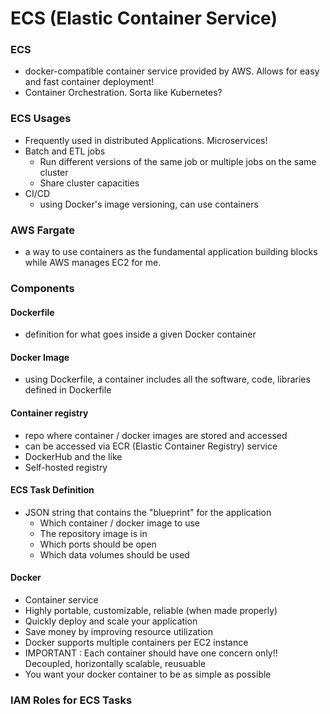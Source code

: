 # ECS (Elastic Container Service)

### ECS

- docker-compatible container service provided by AWS. Allows for easy and fast container deployment!
- Container Orchestration. Sorta like Kubernetes?

### ECS Usages

- Frequently used in distributed Applications. Microservices!
- Batch and ETL jobs
  - Run different versions of the same job or multiple jobs on the same cluster
  - Share cluster capacities
- CI/CD
  - using Docker's image versioning, can use containers
  
### AWS Fargate

- a way to use containers as the fundamental application building blocks while AWS manages EC2 for me.

### Components

#### Dockerfile

- definition for what goes inside a given Docker container

#### Docker Image

- using Dockerfile, a container includes all the software, code, libraries defined in Dockerfile

#### Container registry

- repo where container / docker images are stored and accessed
- can be accessed via ECR (Elastic Container Registry) service
- DockerHub and the like
- Self-hosted registry

#### ECS Task Definition

- JSON string that contains the "blueprint" for the application
  - Which container / docker image to use
  - The repository image is in
  - Which ports should be open
  - Which data volumes should be used

#### Docker

- Container service
- Highly portable, customizable, reliable (when made properly)
- Quickly deploy and scale your application
- Save money by improving resource utilization
- Docker supports multiple containers per EC2 instance
- IMPORTANT : Each container should have one concern only!! Decoupled, horizontally scalable, reusuable
- You want your docker container to be as simple as possible

### IAM Roles for ECS Tasks
